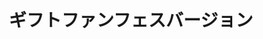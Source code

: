 ---
layout: ../../layouts/goodsLayout.astro
title: ギフトファンフェスバージョン
text: フェアリー・ギフトのファンフェス限定版
thumbnail: "/09_ecsite/images/gifuto.jpg"
subpic1: "/09_ecsite/images/gifuto.jpg"
subpic2: "/09_ecsite/images/dm-ura.jpg"
subpic3: "/09_ecsite/images/dm-ura.jpg"
kinds: gifuto
price: 9000円
state: 売り切れ
id: 4710158-2
colors: 赤色
---